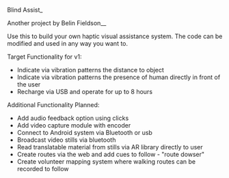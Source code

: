Blind Assist_

Another project by
Belin Fieldson__

Use this to build your own haptic visual assistance system.  The code can be modified and used in any way you want to.

Target Functionality for v1:
* Indicate via vibration patterns the distance to object
* Indicate via vibration patterns the presence of human directly in front of the user
* Recharge via USB and operate for up to 8 hours

Additional Functionality Planned:
* Add audio feedback option using clicks
* Add video capture module with encoder
* Connect to Android system via Bluetooth or usb
* Broadcast video stills via bluetooth
* Read translatable material from stills via AR library directly to user
* Create routes via the web and add cues to follow - "route dowser"
* Create volunteer mapping system where walking routes can be recorded to follow